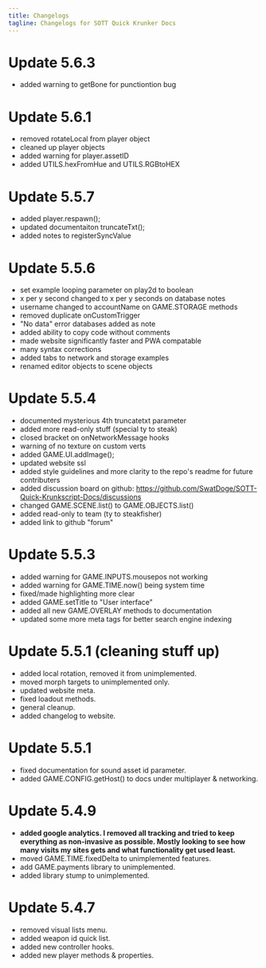 ```yaml
---
title: Changelogs
tagline: Changelogs for SOTT Quick Krunker Docs
---
```


# Update 5.6.3
- added warning to getBone for punctiontion bug

# Update 5.6.1
- removed rotateLocal from player object
- cleaned up player objects
- added warning for player.assetID
- added UTILS.hexFromHue and UTILS.RGBtoHEX

# Update 5.5.7
- added player.respawn();
- updated documentaiton truncateTxt();
- added notes to registerSyncValue

# Update 5.5.6
- set example looping parameter on play2d to boolean
- x per y second changed to x per y seconds on database notes
- username changed to accountName on GAME.STORAGE methods
- removed duplicate onCustomTrigger
- "No data" error databases added as note
- added ability to copy code without comments
- made website significantly faster and PWA compatable
- many syntax corrections
- added tabs to network and storage examples
- renamed editor objects to scene objects

# Update 5.5.4
- documented mysterious 4th truncatetxt parameter
- added more read-only stuff (special ty to steak)
- closed bracket on onNetworkMessage hooks
- warning of no texture on custom verts
- added GAME.UI.addImage();
- updated website ssl
- added style guidelines and more clarity to the repo's readme for future contributers
- added discussion board on github: https://github.com/SwatDoge/SOTT-Quick-Krunkscript-Docs/discussions
- changed GAME.SCENE.list() to GAME.OBJECTS.list()
- added read-only to team (ty to steakfisher)
- added link to github "forum"

# Update 5.5.3
- added warning for GAME.INPUTS.mousepos not working
- added warning for GAME.TIME.now() being system time
- fixed/made highlighting more clear
- added GAME.setTitle to "User interface"
- added all new GAME.OVERLAY methods to documentation
- updated some more meta tags for better search engine indexing

# Update 5.5.1 (cleaning stuff up)
- added local rotation, removed it from unimplemented.
- moved morph targets to unimplemented only.
- updated website meta.
- fixed loadout methods.
- general cleanup.
- added changelog to website.

# Update 5.5.1
- fixed documentation for sound asset id parameter.
- added GAME.CONFIG.getHost() to docs under multiplayer & networking.

# Update 5.4.9
- **added google analytics. I removed all tracking and tried to keep everything as non-invasive as possible. Mostly looking to see how many visits my sites gets and what functionality get used least.**
- moved GAME.TIME.fixedDelta to unimplemented features.
- add GAME.payments library to unimplemented.
- added library stump to unimplemented.

# Update 5.4.7
- removed visual lists menu. 
- added weapon id quick list. 
- added new controller hooks. 
- added new player methods & properties.